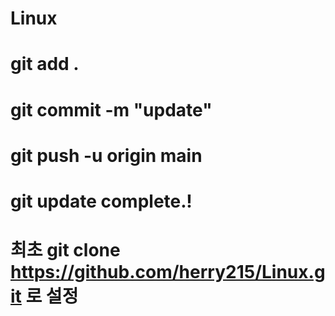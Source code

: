 # Linux

# git add .

# git commit -m "update"

# git push -u origin main

# git update complete.!

# 최초 git clone https://github.com/herry215/Linux.git 로 설정
